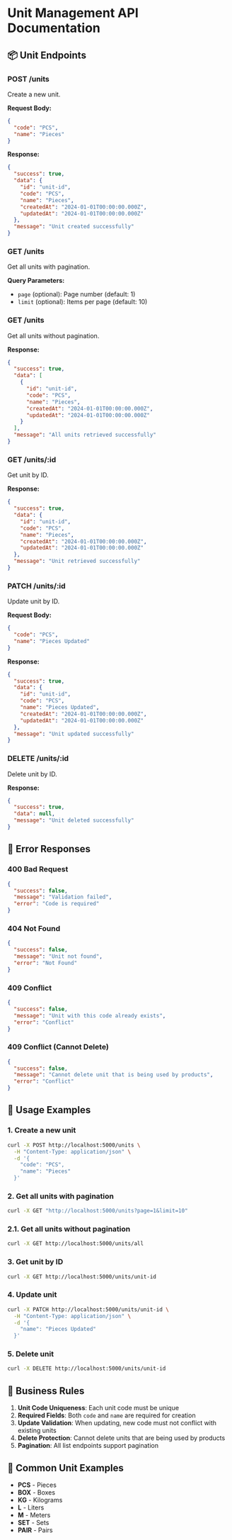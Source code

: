 # Unit Management API Documentation

## 📦 Unit Endpoints

### POST /units

Create a new unit.

**Request Body:**

```json
{
  "code": "PCS",
  "name": "Pieces"
}
```

**Response:**

```json
{
  "success": true,
  "data": {
    "id": "unit-id",
    "code": "PCS",
    "name": "Pieces",
    "createdAt": "2024-01-01T00:00:00.000Z",
    "updatedAt": "2024-01-01T00:00:00.000Z"
  },
  "message": "Unit created successfully"
}
```

### GET /units

Get all units with pagination.

**Query Parameters:**

- `page` (optional): Page number (default: 1)
- `limit` (optional): Items per page (default: 10)

### GET /units

Get all units without pagination.

**Response:**

```json
{
  "success": true,
  "data": [
    {
      "id": "unit-id",
      "code": "PCS",
      "name": "Pieces",
      "createdAt": "2024-01-01T00:00:00.000Z",
      "updatedAt": "2024-01-01T00:00:00.000Z"
    }
  ],
  "message": "All units retrieved successfully"
}
```

### GET /units/:id

Get unit by ID.

**Response:**

```json
{
  "success": true,
  "data": {
    "id": "unit-id",
    "code": "PCS",
    "name": "Pieces",
    "createdAt": "2024-01-01T00:00:00.000Z",
    "updatedAt": "2024-01-01T00:00:00.000Z"
  },
  "message": "Unit retrieved successfully"
}
```

### PATCH /units/:id

Update unit by ID.

**Request Body:**

```json
{
  "code": "PCS",
  "name": "Pieces Updated"
}
```

**Response:**

```json
{
  "success": true,
  "data": {
    "id": "unit-id",
    "code": "PCS",
    "name": "Pieces Updated",
    "createdAt": "2024-01-01T00:00:00.000Z",
    "updatedAt": "2024-01-01T00:00:00.000Z"
  },
  "message": "Unit updated successfully"
}
```

### DELETE /units/:id

Delete unit by ID.

**Response:**

```json
{
  "success": true,
  "data": null,
  "message": "Unit deleted successfully"
}
```

## 🔧 Error Responses

### 400 Bad Request

```json
{
  "success": false,
  "message": "Validation failed",
  "error": "Code is required"
}
```

### 404 Not Found

```json
{
  "success": false,
  "message": "Unit not found",
  "error": "Not Found"
}
```

### 409 Conflict

```json
{
  "success": false,
  "message": "Unit with this code already exists",
  "error": "Conflict"
}
```

### 409 Conflict (Cannot Delete)

```json
{
  "success": false,
  "message": "Cannot delete unit that is being used by products",
  "error": "Conflict"
}
```

## 🚀 Usage Examples

### 1. Create a new unit

```bash
curl -X POST http://localhost:5000/units \
  -H "Content-Type: application/json" \
  -d '{
    "code": "PCS",
    "name": "Pieces"
  }'
```

### 2. Get all units with pagination

```bash
curl -X GET "http://localhost:5000/units?page=1&limit=10"
```

### 2.1. Get all units without pagination

```bash
curl -X GET http://localhost:5000/units/all
```

### 3. Get unit by ID

```bash
curl -X GET http://localhost:5000/units/unit-id
```

### 4. Update unit

```bash
curl -X PATCH http://localhost:5000/units/unit-id \
  -H "Content-Type: application/json" \
  -d '{
    "name": "Pieces Updated"
  }'
```

### 5. Delete unit

```bash
curl -X DELETE http://localhost:5000/units/unit-id
```

## 📝 Business Rules

1. **Unit Code Uniqueness**: Each unit code must be unique
2. **Required Fields**: Both `code` and `name` are required for creation
3. **Update Validation**: When updating, new code must not conflict with existing units
4. **Delete Protection**: Cannot delete units that are being used by products
5. **Pagination**: All list endpoints support pagination

## 🎯 Common Unit Examples

- **PCS** - Pieces
- **BOX** - Boxes
- **KG** - Kilograms
- **L** - Liters
- **M** - Meters
- **SET** - Sets
- **PAIR** - Pairs
